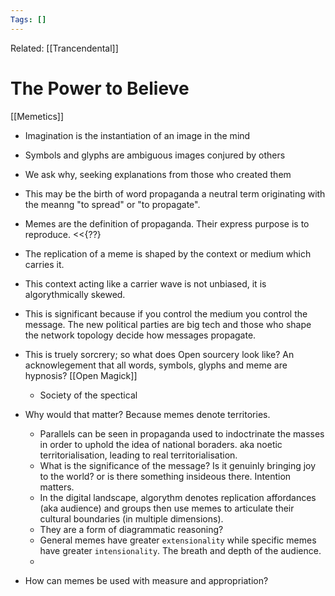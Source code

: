 ```yaml
---
Tags: []
---
```

Related: [[Trancendental]]
# The Power to Believe
[[Memetics]]
- Imagination is the instantiation of an image in the mind
- Symbols and glyphs are ambiguous images conjured by others
- We ask why, seeking explanations from those who created them
- This may be the birth of word propaganda a neutral term originating with the meanng "to spread" or "to propagate".
- Memes are the definition of propaganda. Their express purpose is to reproduce. <<{??}
- The replication of a meme is shaped by the context or medium 		which carries it. 
- This context acting like a carrier wave is not unbiased, it is algorythmically skewed. 
- This is significant because if you control the medium you control the message. The new political parties are big tech and those who shape the network topology decide how messages propagate. 
- This is truely sorcrery; so what does Open sourcery look like? An acknowlegement that all words, symbols, glyphs and meme are hypnosis? [[Open Magick]]
	- Society of the spectical
- Why would that matter? Because memes denote territories. 
	- Parallels can be seen in propaganda used to indoctrinate the masses in order to uphold the idea of national boraders. aka noetic territorialisation, leading to real territorialisation.
	- What is the significance of the message? Is it genuinly bringing joy to the world? or is there something insideous there. Intention matters. 
	- In the digital landscape, algorythm denotes replication affordances (aka audience) and groups then use memes to articulate their cultural boundaries (in multiple dimensions). 
	- They are a form of diagrammatic reasoning? 
	- General memes have greater `extensionality` while specific memes have greater `intensionality`. The breath and depth of the audience. 
	- 

- How can memes be used with measure and appropriation?

